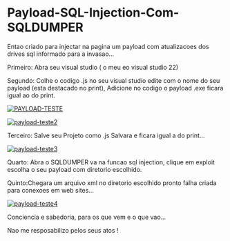 # Payload-SQL-Injection-Com-SQLDUMPER

Entao criado para injectar na pagina um payload com atualizacoes dos drives sql informado para a invasao...


Primeiro: Abra seu visual studio ( o meu eo visual studio 22)


Segundo: Colhe o codigo .js no seu visual studio edite com o nome do seu payload (esta destacado no print),
Adicione no codigo o payload .exe ficara igual ao do print.


<a href="https://ibb.co/Rhkq9pH"><img src="https://i.ibb.co/hXJSyR8/PAYLOAD-TESTE.png" alt="PAYLOAD-TESTE" border="0"></a>

<a href="https://ibb.co/PrfPczn"><img src="https://i.ibb.co/x2RB180/payload-teste2.png" alt="payload-teste2" border="0"></a>


Terceiro: Salve seu Projeto como .js Salvara e ficara igual a do print...


<a href="https://ibb.co/bNm2DmD"><img src="https://i.ibb.co/SVydGyG/payload-teste3.png" alt="payload-teste3" border="0"></a>


Quarto: Abra o SQLDUMPER va na funcao sql injection, clique em exploit escolha o seu payload com diretorio escolhido.


Quinto:Chegara um arquivo xml no diretorio escolhido pronto falha criada para conexoes em web sites...


<a href="https://ibb.co/d52Cn2L"><img src="https://i.ibb.co/rw68n6c/payload-teste4.png" alt="payload-teste4" border="0"></a>


Conciencia e sabedoria, para os que vem e o que vao...


Nao me resposabilizo pelos seus atos !
